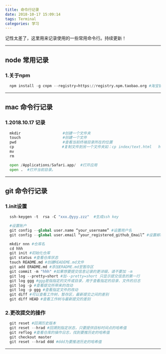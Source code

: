 ```yaml
---
title: 命令行记录
date: 2018-10-17 15:09:14
tags: Terminal
categories: 学习
---
```


记性太差了，这里用来记录使用的一些常用命令行。持续更新！

------





## node 常用记录

### 1.关于npm

```python 
  npm install -g cnpm --registry=https://registry.npm.taobao.org #淘宝镜像
```

------

## mac 命令行记录

### 1.2018.10.17 记录

```python
  mkdir                   #创建一个文件夹
  touch                   #创建一个文件
  pwd                     #查看当前终端目录所在的位置
  cp                   　 #复制文件到另一个文件夹如：cp index/text.html   html/          将index目录下面的text.html复制到html文件夹内
  mv
  rm

  open /Applications/Safari.app/  #打开应用
  open .  #打开当前目录。

```

------


## git 命令行记录

### 1.init设置

```python
  ssh-keygen -t  rsa -C "xxx.@yyy.zzz"  #生成ssh key

  #设置账户
  git config --global user.name “your_username” #设置用户名
  git config --global user.email “your_registered_github_Email” #设置邮箱地址(建议用注册giuhub的邮箱)

  mkdir nnn #仓库名
  cd hhh
  git init #初始化仓库
  git status #查看仓库状态
  touch README.md #创建READEME.md文件
  git add ERADME.md #添加ERADME.md至暂存区
  git commit -m "hhh" #如果想要提交信息记录的更详细，请不要加 -m
  git log --pretty=short #加--pretty=short 只显示提交信息的第一行
  git log ggg #ggg是指指定的文件或目录，用于查看指定的目录、文件的日志
  git log -p #查看提交所带来的改动
  git log -p ggg #查看指定文件的改动
  git diff #可以查看工作树，暂存区，最新提交之间的差别
  git diff HEAD #查看工作树与最新提交的差别

```

### 2.更改提交的操作
```python
  git reset #回溯历史版本
  git reset --hrad #回溯到指定状态，只要提供目标时间点的哈希值
  git reflog #查看仓库的操作日志，找到要推历史的哈希值
  git checkout master
  git reset --hrad ddd #ddd为要推进历史的哈希值

```

------

